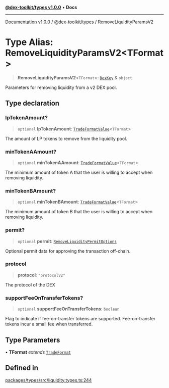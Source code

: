 [**@dex-toolkit/types v1.0.0**](../README.md) • **Docs**

***

[Documentation v1.0.0](../../../packages.md) / [@dex-toolkit/types](../README.md) / RemoveLiquidityParamsV2

# Type Alias: RemoveLiquidityParamsV2\<TFormat\>

> **RemoveLiquidityParamsV2**\<`TFormat`\>: [`DexKey`](DexKey.md) & `object`

Parameters for removing liquidity from a v2 DEX pool.

## Type declaration

### lpTokenAmount?

> `optional` **lpTokenAmount**: [`TradeFormatValue`](TradeFormatValue.md)\<`TFormat`\>

The amount of LP tokens to remove from the liquidity pool.

### minTokenAAmount?

> `optional` **minTokenAAmount**: [`TradeFormatValue`](TradeFormatValue.md)\<`TFormat`\>

The minimum amount of token A that the user is willing to accept when removing liquidity.

### minTokenBAmount?

> `optional` **minTokenBAmount**: [`TradeFormatValue`](TradeFormatValue.md)\<`TFormat`\>

The minimum amount of token B that the user is willing to accept when removing liquidity.

### permit?

> `optional` **permit**: [`RemoveLiquidityPermitOptions`](RemoveLiquidityPermitOptions.md)

Optional permit data for approving the transaction off-chain.

### protocol

> **protocol**: `"protocolV2"`

The protocol of the DEX

### supportFeeOnTransferTokens?

> `optional` **supportFeeOnTransferTokens**: `boolean`

Flag to indicate if fee-on-transfer tokens are supported.
Fee-on-transfer tokens incur a small fee when transferred.

## Type Parameters

• **TFormat** *extends* [`TradeFormat`](TradeFormat.md)

## Defined in

[packages/types/src/liquidity.types.ts:244](https://github.com/niZmosis/dex-toolkit/blob/3d8b41b44787b30fbea5de3ab4737662ffb61bc8/packages/types/src/liquidity.types.ts#L244)
